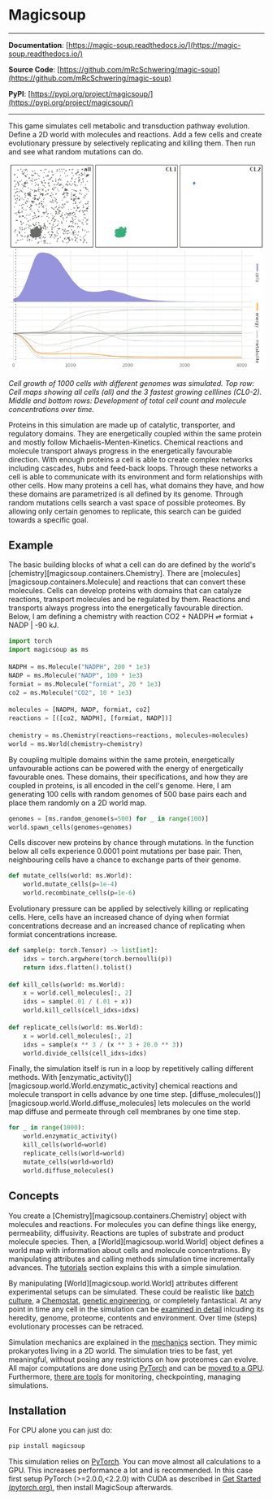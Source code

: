 # Magicsoup

---

**Documentation**: [https://magic-soup.readthedocs.io/](https://magic-soup.readthedocs.io/)

**Source Code**: [https://github.com/mRcSchwering/magic-soup](https://github.com/mRcSchwering/magic-soup)

**PyPI**: [https://pypi.org/project/magicsoup/](https://pypi.org/project/magicsoup/)

---

This game simulates cell metabolic and transduction pathway evolution.
Define a 2D world with molecules and reactions.
Add a few cells and create evolutionary pressure by selectively replicating and killing them.
Then run and see what random mutations can do.

![random cells](./img/animation.gif)

_Cell growth of 1000 cells with different genomes was simulated. Top row: Cell maps showing all cells (all) and the 3 fastest growing celllines (CL0-2). Middle and bottom rows: Development of total cell count and molecule concentrations over time._

Proteins in this simulation are made up of catalytic, transporter, and regulatory domains.
They are energetically coupled within the same protein and mostly follow Michaelis-Menten-Kinetics.
Chemical reactions and molecule transport always progress in the energetically favourable direction.
With enough proteins a cell is able to create complex networks including cascades, hubs and feed-back loops.
Through these networks a cell is able to communicate with its environment and form relationships with other cells.
How many proteins a cell has, what domains they have, and how these domains are parametrized is all defined by its genome.
Through random mutations cells search a vast space of possible proteomes.
By allowing only certain genomes to replicate, this search can be guided towards a specific goal.

## Example

The basic building blocks of what a cell can do are defined by the world's [chemistry][magicsoup.containers.Chemistry].
There are [molecules][magicsoup.containers.Molecule] and reactions that can convert these molecules.
Cells can develop proteins with domains that can catalyze reactions, transport molecules and be regulated by them.
Reactions and transports always progress into the energetically favourable direction.
Below, I am defining a chemistry with reaction CO2 + NADPH $\rightleftharpoons$ formiat + NADP | -90 kJ.

```python
import torch
import magicsoup as ms

NADPH = ms.Molecule("NADPH", 200 * 1e3)
NADP = ms.Molecule("NADP", 100 * 1e3)
formiat = ms.Molecule("formiat", 20 * 1e3)
co2 = ms.Molecule("CO2", 10 * 1e3)

molecules = [NADPH, NADP, formiat, co2]
reactions = [([co2, NADPH], [formiat, NADP])]

chemistry = ms.Chemistry(reactions=reactions, molecules=molecules)
world = ms.World(chemistry=chemistry)
```

By coupling multiple domains within the same protein, energetically unfavourable actions
can be powered with the energy of energetically favourable ones.
These domains, their specifications, and how they are coupled in proteins, is all encoded in the cell's genome.
Here, I am generating 100 cells with random genomes of 500 base pairs each and place them
randomly on a 2D world map.

```python
genomes = [ms.random_genome(s=500) for _ in range(100)]
world.spawn_cells(genomes=genomes)
```

Cells discover new proteins by chance through mutations.
In the function below all cells experience 0.0001 point mutations per base pair.
Then, neighbouring cells have a chance to exchange parts of their genome.

```python
def mutate_cells(world: ms.World):
    world.mutate_cells(p=1e-4)
    world.recombinate_cells(p=1e-6)
```

Evolutionary pressure can be applied by selectively killing or replicating cells.
Here, cells have an increased chance of dying when formiat concentrations decrease
and an increased chance of replicating when formiat concentrations increase.

```python
def sample(p: torch.Tensor) -> list[int]:
    idxs = torch.argwhere(torch.bernoulli(p))
    return idxs.flatten().tolist()

def kill_cells(world: ms.World):
    x = world.cell_molecules[:, 2]
    idxs = sample(.01 / (.01 + x))
    world.kill_cells(cell_idxs=idxs)

def replicate_cells(world: ms.World):
    x = world.cell_molecules[:, 2]
    idxs = sample(x ** 3 / (x ** 3 + 20.0 ** 3))
    world.divide_cells(cell_idxs=idxs)
```

Finally, the simulation itself is run in a loop by repetitively calling different methods.
With [enzymatic_activity()][magicsoup.world.World.enzymatic_activity] chemical reactions and molecule transport
in cells advance by one time step.
[diffuse_molecules()][magicsoup.world.World.diffuse_molecules] lets molecules on the world map diffuse and permeate through cell membranes
by one time step.

```python
for _ in range(1000):
    world.enzymatic_activity()
    kill_cells(world=world)
    replicate_cells(world=world)
    mutate_cells(world=world)
    world.diffuse_molecules()
```

## Concepts

You create a [Chemistry][magicsoup.containers.Chemistry] object with molecules and reactions.
For molecules you can define things like energy, permeability, diffusivity.
Reactions are tuples of substrate and product molecule species.
Then, a [World][magicsoup.world.World] object defines a world map with information about cells and molecule concentrations.
By manipulating attributes and calling methods simulation time incrementally advances.
The [tutorials](./tutorials.md) section explains this with a simple simulation.

By manipulating [World][magicsoup.world.World] attributes different experimental setups can be simulated.
These could be realistic like [batch culture](./tutorials.md#passaging-cells),
a [Chemostat](./tutorials.md#manipulating-concentrations),
[genetic engineering](./tutorials.md#generating-genomes), or completely fantastical.
At any point in time any cell in the simulation can be [examined in detail](./tutorials.md#interpreting-genomes)
inlcuding its heredity, genome, proteome, contents and environment.
Over time (steps) evolutionary processes can be retraced.

Simulation mechanics are explained in the [mechanics](./mechanics.md) section.
They mimic prokaryotes living in a 2D world.
The simulation tries to be fast, yet meaningful, without posing any restrictions on how proteomes can evolve.
All major computations are done using [PyTorch](https://pytorch.org/)
and can be [moved to a GPU](./tutorials.md#gpu-and-tensors).
Furthermore, [there are tools](./tutorials.md#managing-simulation-runs) for
monitoring, checkpointing, managing simulations. 

## Installation

For CPU alone you can just do:

```bash
pip install magicsoup
```

This simulation relies on [PyTorch](https://pytorch.org/).
You can move almost all calculations to a GPU.
This increases performance a lot and is recommended.
In this case first setup PyTorch (>=2.0.0,<2.2.0) with CUDA as described in [Get Started (pytorch.org)](https://pytorch.org/get-started/locally/),
then install MagicSoup afterwards.
